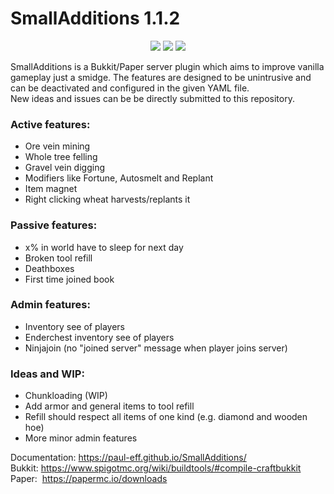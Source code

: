 # SmallAdditions 1.1.2
<p align="center">
  <img src="https://img.shields.io/badge/version-1.1.1-blue">
  <img src="https://img.shields.io/badge/bukkit-1.18.1-green">
  <img src="https://img.shields.io/badge/paper-1.18.1-green">
</p>

SmallAdditions is a Bukkit/Paper server plugin which aims to improve vanilla gameplay just a smidge.
The features are designed to be unintrusive and can be deactivated and configured in the given YAML file.  
New ideas and issues can be be directly submitted to this repository.


### Active features:
- Ore vein mining
- Whole tree felling
- Gravel vein digging
- Modifiers like Fortune, Autosmelt and Replant
- Item magnet
- Right clicking wheat harvests/replants it
### Passive features:
- x% in world have to sleep for next day
- Broken tool refill
- Deathboxes
- First time joined book
### Admin features:
- Inventory see of players
- Enderchest inventory see of players
- Ninjajoin (no "joined server" message when player joins server)
### Ideas and WIP:
- Chunkloading (WIP)
- Add armor and general items to tool refill
- Refill should respect all items of one kind (e.g. diamond and wooden hoe)
- More minor admin features

Documentation: https://paul-eff.github.io/SmallAdditions/  
Bukkit:&nbsp;https://www.spigotmc.org/wiki/buildtools/#compile-craftbukkit  
Paper:&nbsp;&nbsp;https://papermc.io/downloads
